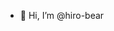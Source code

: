 - 👋 Hi, I’m @hiro-bear

<!---
hiro-bear/hiro-bear is a ✨ special ✨ repository because its `README.md` (this file) appears on your GitHub profile.
You can click the Preview link to take a look at your changes.
--->
